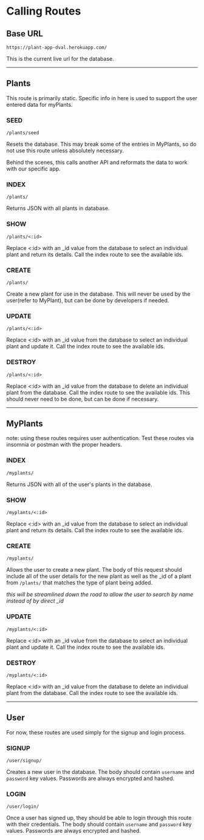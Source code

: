 # Calling Routes

## Base URL
```
https://plant-app-dval.herokuapp.com/
```
This is the current live url for the database.

---

## Plants
This route is primarily static. Specific info in here is used to support the user entered data for myPlants.

### SEED
```
/plants/seed
```
Resets the database. This may break some of the entries in MyPlants, so do not use this route unless absolutely necessary.

Behind the scenes, this calls another API and reformats the data to work with our specific app.

### INDEX
```
/plants/
```
Returns JSON with all plants in database.

### SHOW
```
/plants/<:id>
```
Replace <:id> with an _id value from the database to select an individual plant and return its details. Call the index route to see the available ids.

### CREATE
```
/plants/
```
Create a new plant for use in the database. This will never be used by the user(refer to MyPlant), but can be done by developers if needed.

### UPDATE
```
/plants/<:id>
```
Replace <:id> with an _id value from the database to select an individual plant and update it. Call the index route to see the available ids.

### DESTROY
```
/plants/<:id>
```
Replace <:id> with an _id value from the database to delete an individual plant from the database. Call the index route to see the available ids. This should never need to be done, but can be done if necessary. 

---

## MyPlants
note: using these routes requires user authentication. Test these routes via insomnia or postman with the proper headers. 

### INDEX
```
/myplants/
```
Returns JSON with all of the user's plants in the database.

### SHOW
```
/myplants/<:id>
```
Replace <:id> with an _id value from the database to select an individual plant and return its details. Call the index route to see the available ids.

### CREATE
```
/myplants/
```
Allows the user to create a new plant. The body of this request should include all of the user details for the new plant as well as the _id of a plant from `/plants/` that matches the type of plant being added. 

*this will be streamlined down the road to allow the user to search by name instead of by direct _id*

### UPDATE
```
/myplants/<:id>
```
Replace <:id> with an _id value from the database to select an individual plant and update it. Call the index route to see the available ids.

### DESTROY
```
/myplants/<:id>
```
Replace <:id> with an _id value from the database to delete an individual plant from the database. Call the index route to see the available ids.

---

## User
For now, these routes are used simply for the signup and login process.

### SIGNUP
```
/user/signup/
```
Creates a new user in the database. The body should contain `username` and `password` key values. Passwords are always encrypted and hashed.

### LOGIN
```
/user/login/
```
Once a user has signed up, they should be able to login through this route with their credentials. The body should contain `username` and `password` key values. Passwords are always encrypted and hashed.
